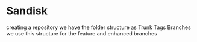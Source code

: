 # Sandisk
creating a repository
we have the folder structure as 
Trunk
Tags
Branches
we use this structure for the feature and enhanced branches
